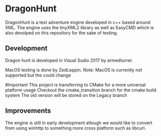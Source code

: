 # DragonHunt
DragonHunt is a text adventure engine developed in c++ based around XML. The engine uses the tinyXML2 library as well as EasyCMD which is also devolped on this repository for the sake of testing.

## Development
Dragon hunt is developed in Visual Sudio 2017 by armedturret.

MacOS testing is done by ZedLeppin.
Note: MacOS is currently not supported but the could change

#Important
This project is transferring to CMake for a more universal platform usage
Checkout the cmake_transition branch for the cmake build system
The old version will be stored on the Legacy branch

## Improvements
The engine is still in early development altough we would like to convert  from using winhttp to something more cross platform such as libcurl.
